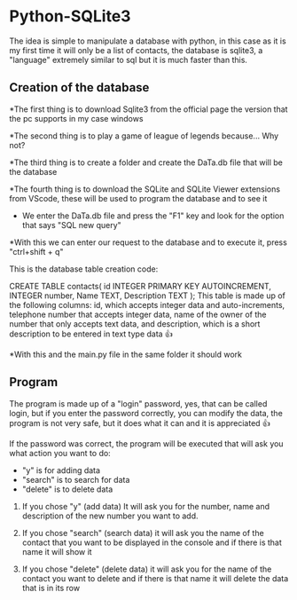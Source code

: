 # Python-SQLite3
The idea is simple to manipulate a database with python, in this case as it is my first time it will only be a list of contacts, the database is sqlite3, a "language" extremely similar to sql but it is much faster than this.


## Creation of the database

*The first thing is to download Sqlite3 from the official page the version that the pc supports in my case windows

*The second thing is to play a game of league of legends because... Why not?

*The third thing is to create a folder and create the DaTa.db file that will be the database

*The fourth thing is to download the SQLite and SQLite Viewer extensions from VScode, these will be used to program the database and to see it

* We enter the DaTa.db file and press the "F1" key and look for the option that says "SQL new query"

*With this we can enter our request to the database and to execute it, press "ctrl+shift + q"

This is the database table creation code:

CREATE TABLE contacts(
     id INTEGER PRIMARY KEY AUTOINCREMENT,
     INTEGER number,
     Name TEXT,
     Description TEXT
);
This table is made up of the following columns: id, which accepts integer data and auto-increments, telephone number that accepts integer data, name of the owner of the number that only accepts text data, and description, which is a short description to be entered in text type data 👍

*With this and the main.py file in the same folder it should work

## Program
The program is made up of a "login" password, yes, that can be called login, but if you enter the password correctly, you can modify the data, the program is not very safe, but it does what it can and it is appreciated 👍

If the password was correct, the program will be executed that will ask you what action you want to do:

* "y" is for adding data
* "search" is to search for data
* "delete" is to delete data

1) If you chose "y" (add data) It will ask you for the number, name and description of the new number you want to add.

2) If you chose "search" (search data) it will ask you the name of the contact that you want to be displayed in the console and if there is that name it will show it

3) If you chose "delete" (delete data) it will ask you for the name of the contact you want to delete and if there is that name it will delete the data that is in its row
